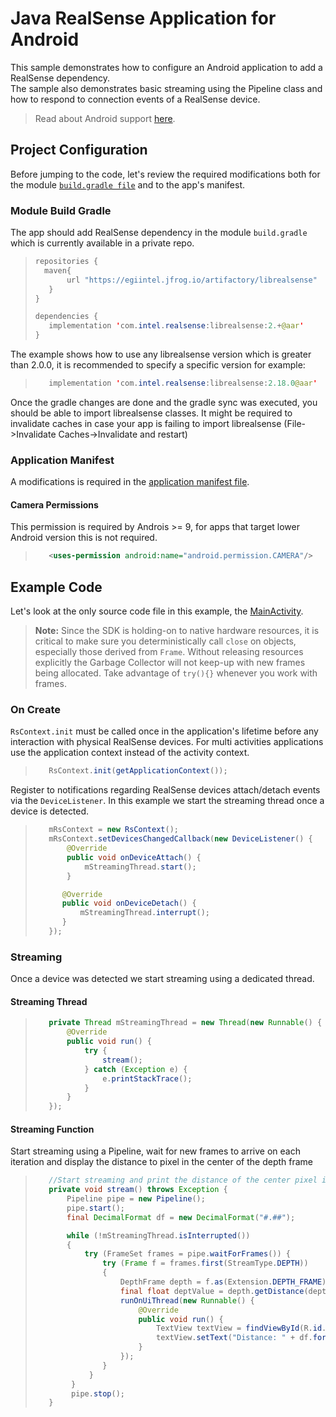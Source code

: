#  Java RealSense Application for Android 
This sample demonstrates how to configure an Android application to add a RealSense dependency.  
The sample also demonstrates basic streaming using the Pipeline class and how to respond to connection events of a RealSense device.

> Read about Android support [here](../../readme.md).

## Project Configuration
Before jumping to the code, let's review the required modifications both for the module [`build.gradle file`](app/build.gradle) and to the app's manifest.
>
### Module Build Gradle
The app should add RealSense dependency in the module `build.gradle` which is currently available in a private repo.
>```java
>repositories {
>   maven{
>        url "https://egiintel.jfrog.io/artifactory/librealsense"
>    }
>}
>
>dependencies {
>    implementation 'com.intel.realsense:librealsense:2.+@aar'
>}
>```
The example shows how to use any librealsense version which is greater than 2.0.0, it is recommended to specify a specific version for example:
>```java
>    implementation 'com.intel.realsense:librealsense:2.18.0@aar'
>```

Once the gradle changes are done and the gradle sync was executed, you should be able to import librealsense classes.
It might be required to invalidate caches in case your app is failing to import librealsense (File->Invalidate Caches->Invalidate and restart)

### Application Manifest
A modifications is required in the [application manifest file](app/src/main/AndroidManifest.xml).

#### Camera Permissions
This permission is required by Androis >= 9, for apps that target lower Android version this is not required.
>```xml
>    <uses-permission android:name="android.permission.CAMERA"/>
>```

## Example Code
Let's look at the only source code file in this example, the [MainActivity](app/src/main/java/com/example/realsense_java_example/MainActivity.java).

> **Note:** Since the SDK is holding-on to native hardware resources, it is critical to make sure you deterministically call `close` on objects, especially those derived from `Frame`. Without releasing resources explicitly the Garbage Collector will not keep-up with new frames being allocated. Take advantage of `try(){}` whenever you work with frames. 

### On Create
`RsContext.init` must be called once in the application's lifetime before any interaction with physical RealSense devices.
For multi activities applications use the application context instead of the activity context.
>```java
>    RsContext.init(getApplicationContext());
>```

Register to notifications regarding RealSense devices attach/detach events via the `DeviceListener`.
In this example we start the streaming thread once a device is detected.
>```java
>    mRsContext = new RsContext();
>    mRsContext.setDevicesChangedCallback(new DeviceListener() {
>        @Override
>        public void onDeviceAttach() {
>            mStreamingThread.start();
>        }
>
>       @Override
>       public void onDeviceDetach() {
>           mStreamingThread.interrupt();
>       }
>    });
>```

### Streaming
Once a device was detected we start streaming using a dedicated thread.

#### Streaming Thread
>```java
>    private Thread mStreamingThread = new Thread(new Runnable() {
>        @Override
>        public void run() {
>            try {
>                stream();
>            } catch (Exception e) {
>                e.printStackTrace();
>            }
>        }
>    });
>```

#### Streaming Function
Start streaming using a Pipeline, wait for new frames to arrive on each iteration and display the distance to pixel in the center of the depth frame

>```java
>    //Start streaming and print the distance of the center pixel in the depth frame.
>    private void stream() throws Exception {
>        Pipeline pipe = new Pipeline();
>        pipe.start();
>        final DecimalFormat df = new DecimalFormat("#.##");
>
>        while (!mStreamingThread.isInterrupted())
>        {
>            try (FrameSet frames = pipe.waitForFrames()) {
>                try (Frame f = frames.first(StreamType.DEPTH))
>                {
>                    DepthFrame depth = f.as(Extension.DEPTH_FRAME);
>                    final float deptValue = depth.getDistance(depth.getWidth()/2, depth.getHeight()/2);
>                    runOnUiThread(new Runnable() {
>                        @Override
>                        public void run() {
>                            TextView textView = findViewById(R.id.distanceTextView);
>                            textView.setText("Distance: " + df.format(deptValue));
>                        }
>                    });
>                }
>             }
>         }
>         pipe.stop();
>    }
>```
